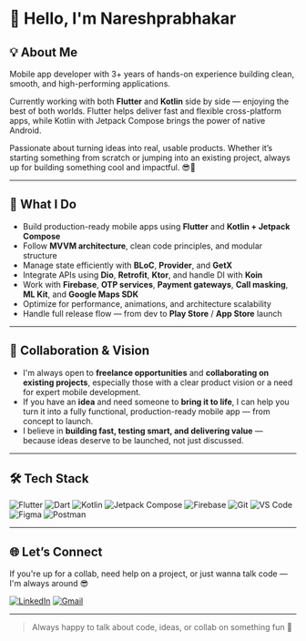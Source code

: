 # 👋 Hello, I'm Nareshprabhakar

## 💡 About Me

Mobile app developer with 3+ years of hands-on experience building clean, smooth, and high-performing applications.

Currently working with both **Flutter** and **Kotlin** side by side — enjoying the best of both worlds. Flutter helps deliver fast and flexible cross-platform apps, while Kotlin with Jetpack Compose brings the power of native Android.

Passionate about turning ideas into real, usable products. Whether it’s starting something from scratch or jumping into an existing project, always up for building something cool and impactful. 😎🚀



---

## 💼 What I Do

- Build production-ready mobile apps using **Flutter** and **Kotlin + Jetpack Compose**
- Follow **MVVM architecture**, clean code principles, and modular structure
- Manage state efficiently with **BLoC**, **Provider**, and **GetX**
- Integrate APIs using **Dio**, **Retrofit**, **Ktor**, and handle DI with **Koin**
- Work with **Firebase**, **OTP services**, **Payment gateways**, **Call masking**, **ML Kit**, and **Google Maps SDK**
- Optimize for performance, animations, and architecture scalability
- Handle full release flow — from dev to **Play Store** / **App Store** launch



---

## 🤝 Collaboration & Vision

- I'm always open to **freelance opportunities** and **collaborating on existing projects**, especially those with a clear product vision or a need for expert mobile development.  
- If you have an **idea** and need someone to **bring it to life**, I can help you turn it into a fully functional, production-ready mobile app — from concept to launch.  
- I believe in **building fast, testing smart, and delivering value** — because ideas deserve to be launched, not just discussed.  

---

## 🛠️ Tech Stack

![Flutter](https://img.shields.io/badge/-Flutter-02569B?logo=flutter&logoColor=white)
![Dart](https://img.shields.io/badge/-Dart-0175C2?logo=dart&logoColor=white)
![Kotlin](https://img.shields.io/badge/-Kotlin-7F52FF?logo=kotlin&logoColor=white)
![Jetpack Compose](https://img.shields.io/badge/-Jetpack%20Compose-4285F4?logo=android&logoColor=white)
![Firebase](https://img.shields.io/badge/-Firebase-FFCA28?logo=firebase&logoColor=black)
![Git](https://img.shields.io/badge/-Git-F05032?logo=git&logoColor=white)
![VS Code](https://img.shields.io/badge/-VS%20Code-007ACC?logo=visual-studio-code&logoColor=white)
![Figma](https://img.shields.io/badge/-Figma-F24E1E?logo=figma&logoColor=white)
![Postman](https://img.shields.io/badge/-Postman-FF6C37?logo=postman&logoColor=white)

---


## 🌐 Let’s Connect

If you're up for a collab, need help on a project, or just wanna talk code — I'm always around 😎

[![LinkedIn](https://img.shields.io/badge/-LinkedIn-0A66C2?logo=linkedin&logoColor=white)](https://www.linkedin.com/in/nareshprabhakar/)
[![Gmail](https://img.shields.io/badge/-Mail-EA4335?logo=gmail&logoColor=white)](mailto:nareshprabhakar162@gmail.com)

---

> Always happy to talk about code, ideas, or collab on something fun 🚀


